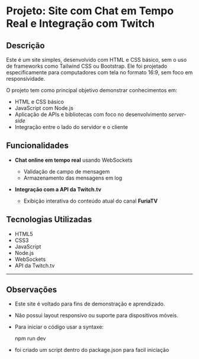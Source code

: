 # Projeto: Site com Chat em Tempo Real e Integração com Twitch

## Descrição

Este é um site simples, desenvolvido com HTML e CSS básico, sem o uso de frameworks como Tailwind CSS ou Bootstrap. Ele foi projetado especificamente para computadores com tela no formato 16:9, sem foco em responsividade.

O projeto tem como principal objetivo demonstrar conhecimentos em:

- HTML e CSS básico
- JavaScript com Node.js
- Aplicação de APIs e bibliotecas com foco no desenvolvimento *server-side*
- Integração entre o lado do servidor e o cliente

## Funcionalidades

- **Chat online em tempo real** usando WebSockets
  - Validação de campo de mensagem
  - Armazenamento das mensagens em log

- **Integração com a API da Twitch.tv**
  - Exibição interativa do conteúdo atual do canal **FuriaTV**

## Tecnologias Utilizadas

- HTML5
- CSS3
- JavaScript
- Node.js
- WebSockets
- API da Twitch.tv

---

## Observações

- Este site é voltado para fins de demonstração e aprendizado.
- Não possui layout responsivo ou suporte para dispositivos móveis.
- Para iniciar o código usar a syntaxe:
  
  npm run dev

- foi criado um script dentro do package.json para facil iniciação
